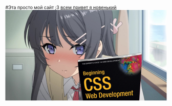 #Эта просто мой сайт ;3 <a href="https://necronomiqueen.github.io/yrodik/" target="_blank"> всем привет я новенький</a>
![Preview](image/PRIWEW2.jpg)
